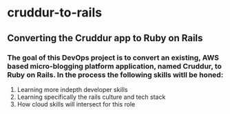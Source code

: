 # cruddur-to-rails
## Converting the Cruddur app to Ruby on Rails
### The goal of this DevOps project is to convert an existing, AWS based micro-blogging platform application, named Cruddur, to Ruby on Rails. In the process the following skills witll be honed:
1) Learning more indepth developer skills
2) Learning specifically the rails culture and tech stack
3) How cloud skills will intersect for this role

